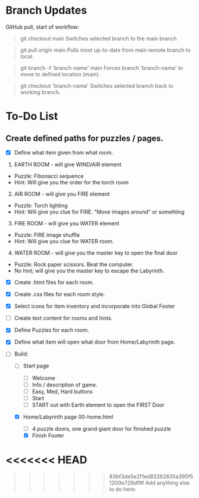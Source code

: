 # Branch Updates

GitHub pull, start of workflow:

> git checkout main
> Switches selected branch to the main branch

> git pull origin main
> Pulls most up-to-date from main remote branch to local.

> git branch -f 'branch-name' main
> Forces branch 'branch-name' to move to defined location (main).

> git checkout 'branch-name'
> Switches selected branch back to working branch.

# To-Do List

## Create defined paths for puzzles / pages.

- [x] Define what item given from what room.

1. EARTH ROOM - will give WIND/AIR element

- Puzzle: Fibonacci sequence
- Hint: Will give you the order for the torch room

2. AIR ROOM - will give you FIRE element

- Puzzle: Torch lighting
- Hint: Will give you clue for FIRE. "Move images around" or somehting

3. FIRE ROOM - will give you WATER element

- Puzzle: FIRE image shuffle
- Hint: Will give you clue for WATER room.

4. WATER ROOM - will give you the master key to open the final door

- Puzzle: Rock paper scissors. Beat the computer.
- No hint; will give you the master key to escape the Labyrinth.

- [x] Create .html files for each room.
- [x] Create .css files for each room style.
- [x] Select icons for item inventory and incorporate into Global Footer
- [ ] Create text content for rooms and hints.
- [x] Define Puzzles for each room.
- [x] Define what item will open what door from Home/Labyrinth page.
- [ ] Build:

  - [ ] Start page
    - [ ] Welcome
    - [ ] Info / description of game.
    - [ ] Easy, Med, Hard buttons
    - [ ] Start
    - [ ] START out with Earth element to open the FIRST Door
  - [x] Home/Labyrinth page 00-home.html

    - [ ] 4 puzzle doors, one grand giant door for finished puzzle
    - [x] Finish Footer

<<<<<<< HEAD
=======

>>>>>>> 83bf3de5e2f1ed83262835a395f51200e729df9f
Add anything else to do here:
